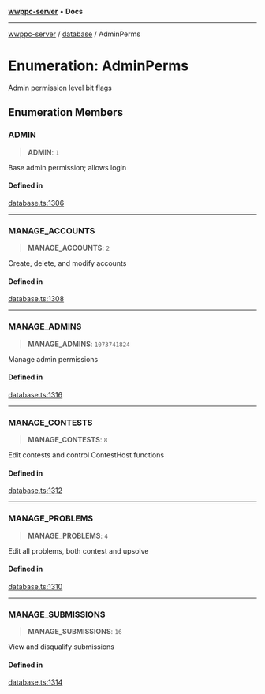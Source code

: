 [**wwppc-server**](../../README.md) • **Docs**

***

[wwppc-server](../../modules.md) / [database](../README.md) / AdminPerms

# Enumeration: AdminPerms

Admin permission level bit flags

## Enumeration Members

### ADMIN

> **ADMIN**: `1`

Base admin permission; allows login

#### Defined in

[database.ts:1306](https://github.com/WWPPC/WWPPC-server/blob/64a61903b5a0f4aa306afe641a1ba5b173736b1a/src/database.ts#L1306)

***

### MANAGE\_ACCOUNTS

> **MANAGE\_ACCOUNTS**: `2`

Create, delete, and modify accounts

#### Defined in

[database.ts:1308](https://github.com/WWPPC/WWPPC-server/blob/64a61903b5a0f4aa306afe641a1ba5b173736b1a/src/database.ts#L1308)

***

### MANAGE\_ADMINS

> **MANAGE\_ADMINS**: `1073741824`

Manage admin permissions

#### Defined in

[database.ts:1316](https://github.com/WWPPC/WWPPC-server/blob/64a61903b5a0f4aa306afe641a1ba5b173736b1a/src/database.ts#L1316)

***

### MANAGE\_CONTESTS

> **MANAGE\_CONTESTS**: `8`

Edit contests and control ContestHost functions

#### Defined in

[database.ts:1312](https://github.com/WWPPC/WWPPC-server/blob/64a61903b5a0f4aa306afe641a1ba5b173736b1a/src/database.ts#L1312)

***

### MANAGE\_PROBLEMS

> **MANAGE\_PROBLEMS**: `4`

Edit all problems, both contest and upsolve

#### Defined in

[database.ts:1310](https://github.com/WWPPC/WWPPC-server/blob/64a61903b5a0f4aa306afe641a1ba5b173736b1a/src/database.ts#L1310)

***

### MANAGE\_SUBMISSIONS

> **MANAGE\_SUBMISSIONS**: `16`

View and disqualify submissions

#### Defined in

[database.ts:1314](https://github.com/WWPPC/WWPPC-server/blob/64a61903b5a0f4aa306afe641a1ba5b173736b1a/src/database.ts#L1314)
